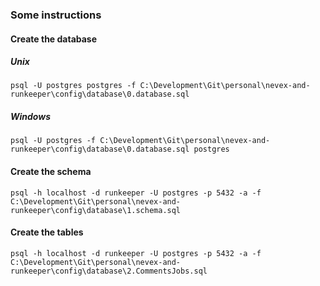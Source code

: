 


### Some instructions

#### Create the database
##### Unix
```psql -U postgres postgres -f C:\Development\Git\personal\nevex-and-runkeeper\config\database\0.database.sql```

##### Windows
```psql -U postgres -f C:\Development\Git\personal\nevex-and-runkeeper\config\database\0.database.sql postgres```


#### Create the schema

```psql -h localhost -d runkeeper -U postgres -p 5432 -a -f C:\Development\Git\personal\nevex-and-runkeeper\config\database\1.schema.sql```

#### Create the tables 

```psql -h localhost -d runkeeper -U postgres -p 5432 -a -f C:\Development\Git\personal\nevex-and-runkeeper\config\database\2.CommentsJobs.sql```
